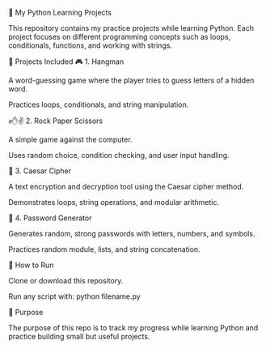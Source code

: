 🐍 My Python Learning Projects

This repository contains my practice projects while learning Python.
Each project focuses on different programming concepts such as loops, conditionals, functions, and working with strings.

📌 Projects Included
🎮 1. Hangman

A word-guessing game where the player tries to guess letters of a hidden word.

Practices loops, conditionals, and string manipulation.

✊✋✌️ 2. Rock Paper Scissors

A simple game against the computer.

Uses random choice, condition checking, and user input handling.

🔐 3. Caesar Cipher

A text encryption and decryption tool using the Caesar cipher method.

Demonstrates loops, string operations, and modular arithmetic.

🔑 4. Password Generator

Generates random, strong passwords with letters, numbers, and symbols.

Practices random module, lists, and string concatenation.

🚀 How to Run

Clone or download this repository.

Run any script with: python filename.py

🎯 Purpose

The purpose of this repo is to track my progress while learning Python and practice building small but useful projects.
